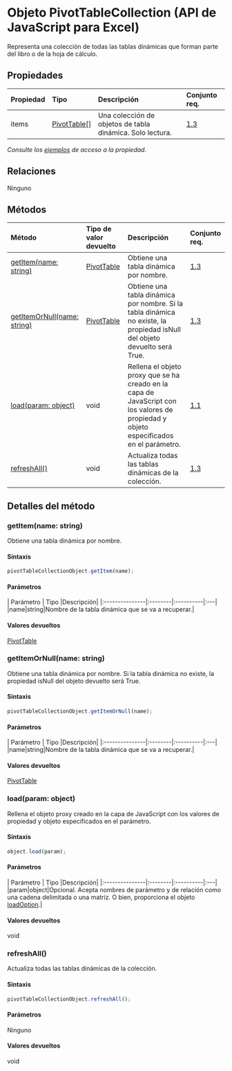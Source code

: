 # <a name="pivottablecollection-object-javascript-api-for-excel"></a>Objeto PivotTableCollection (API de JavaScript para Excel)

Representa una colección de todas las tablas dinámicas que forman parte del libro o de la hoja de cálculo.

## <a name="properties"></a>Propiedades

| Propiedad     | Tipo   |Descripción| Conjunto req.|
|:---------------|:--------|:----------|:----|
|items|[PivotTable[]](pivottable.md)|Una colección de objetos de tabla dinámica. Solo lectura.|[1.3](../requirement-sets/excel-api-requirement-sets.md)|

_Consulte los [ejemplos](#property-access-examples) de acceso a la propiedad._

## <a name="relationships"></a>Relaciones
Ninguno


## <a name="methods"></a>Métodos

| Método           | Tipo de valor devuelto    |Descripción| Conjunto req.|
|:---------------|:--------|:----------|:----|
|[getItem(name: string)](#getitemname-string)|[PivotTable](pivottable.md)|Obtiene una tabla dinámica por nombre.|[1.3](../requirement-sets/excel-api-requirement-sets.md)|
|[getItemOrNull(name: string)](#getitemornullname-string)|[PivotTable](pivottable.md)|Obtiene una tabla dinámica por nombre. Si la tabla dinámica no existe, la propiedad isNull del objeto devuelto será True.|[1.3](../requirement-sets/excel-api-requirement-sets.md)|
|[load(param: object)](#loadparam-object)|void|Rellena el objeto proxy que se ha creado en la capa de JavaScript con los valores de propiedad y objeto especificados en el parámetro.|[1.1](../requirement-sets/excel-api-requirement-sets.md)|
|[refreshAll()](#refreshall)|void|Actualiza todas las tablas dinámicas de la colección.|[1.3](../requirement-sets/excel-api-requirement-sets.md)|

## <a name="method-details"></a>Detalles del método


### <a name="getitemname-string"></a>getItem(name: string)
Obtiene una tabla dinámica por nombre.

#### <a name="syntax"></a>Sintaxis
```js
pivotTableCollectionObject.getItem(name);
```

#### <a name="parameters"></a>Parámetros
| Parámetro    | Tipo   |Descripción|
|:---------------|:--------|:----------|:---|
|name|string|Nombre de la tabla dinámica que se va a recuperar.|

#### <a name="returns"></a>Valores devueltos
[PivotTable](pivottable.md)

### <a name="getitemornullname-string"></a>getItemOrNull(name: string)
Obtiene una tabla dinámica por nombre. Si la tabla dinámica no existe, la propiedad isNull del objeto devuelto será True.

#### <a name="syntax"></a>Sintaxis
```js
pivotTableCollectionObject.getItemOrNull(name);
```

#### <a name="parameters"></a>Parámetros
| Parámetro    | Tipo   |Descripción|
|:---------------|:--------|:----------|:---|
|name|string|Nombre de la tabla dinámica que se va a recuperar.|

#### <a name="returns"></a>Valores devueltos
[PivotTable](pivottable.md)

### <a name="loadparam-object"></a>load(param: object)
Rellena el objeto proxy creado en la capa de JavaScript con los valores de propiedad y objeto especificados en el parámetro.

#### <a name="syntax"></a>Sintaxis
```js
object.load(param);
```

#### <a name="parameters"></a>Parámetros
| Parámetro    | Tipo   |Descripción|
|:---------------|:--------|:----------|:---|
|param|object|Opcional. Acepta nombres de parámetro y de relación como una cadena delimitada o una matriz. O bien, proporciona el objeto [loadOption](loadoption.md).|

#### <a name="returns"></a>Valores devueltos
void

### <a name="refreshall"></a>refreshAll()
Actualiza todas las tablas dinámicas de la colección.

#### <a name="syntax"></a>Sintaxis
```js
pivotTableCollectionObject.refreshAll();
```

#### <a name="parameters"></a>Parámetros
Ninguno

#### <a name="returns"></a>Valores devueltos
void

